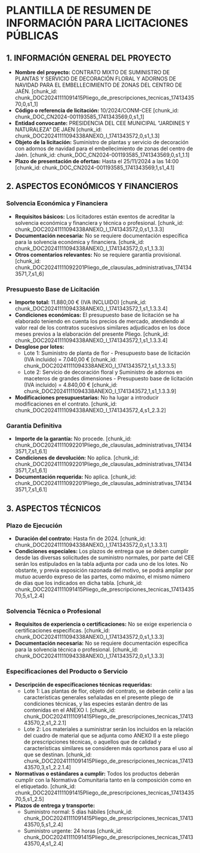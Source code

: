 # PLANTILLA DE RESUMEN DE INFORMACIÓN PARA LICITACIONES PÚBLICAS

## 1. INFORMACIÓN GENERAL DEL PROYECTO
- **Nombre del proyecto:** CONTRATO MIXTO DE SUMINISTRO DE PLANTAS Y SERVICIO DE DECORACIÓN FLORAL Y ADORNOS DE NAVIDAD PARA EL EMBELLECIMIENTO DE ZONAS DEL CENTRO DE JAÉN. [chunk_id: chunk_DOC20241111091415Pliego_de_prescripciones_tecnicas_1741343570,0,s1_1]
- **Código o referencia de licitación:** 10/2024/CONM-CEE [chunk_id: chunk_DOC_CN2024-001193585_1741343569,0,s1_1]
- **Entidad convocante:** PRESIDENCIA DEL CEE MUNICIPAL "JARDINES Y NATURALEZA" DE JAEN [chunk_id: chunk_DOC20241111094338ANEXO_I_1741343572,0,s1_1.3]
- **Objeto de la licitación:** Suministro de plantas y servicio de decoración con adornos de navidad para el embellecimiento de zonas del centro de Jaén. [chunk_id: chunk_DOC_CN2024-001193585_1741343569,0,s1_1.1]
- **Plazo de presentación de ofertas:** Hasta el 25/11/2024 a las 14:00 [chunk_id: chunk_DOC_CN2024-001193585_1741343569,1,s1_4.1]

## 2. ASPECTOS ECONÓMICOS Y FINANCIEROS
### Solvencia Económica y Financiera
- **Requisitos básicos:** Los licitadores están exentos de acreditar la solvencia económica y financiera y técnica o profesional. [chunk_id: chunk_DOC20241111094338ANEXO_I_1741343572,0,s1_1.3.3]
- **Documentación necesaria:** No se requiere documentación específica para la solvencia económica y financiera. [chunk_id: chunk_DOC20241111094338ANEXO_I_1741343572,0,s1_1.3.3]
- **Otros comentarios relevantes:** No se requiere garantía provisional. [chunk_id: chunk_DOC20241111092201Pliego_de_clausulas_administrativas_1741343571,7,s1_6]

### Presupuesto Base de Licitación
- **Importe total:** 11.880,00 € (IVA INCLUIDO) [chunk_id: chunk_DOC20241111094338ANEXO_I_1741343572,1,s1_1.3.3.4]
- **Condiciones económicas:** El presupuesto base de licitación se ha elaborado teniendo en cuenta los precios de mercado, atendiendo al valor real de los contratos sucesivos similares adjudicados en los doce meses previos a la elaboración del presente Pliego. [chunk_id: chunk_DOC20241111094338ANEXO_I_1741343572,1,s1_1.3.3.4]
- **Desglose por lotes:**
  - Lote 1: Suministro de planta de flor - Presupuesto base de licitación (IVA incluido) = 7.040,00 € [chunk_id: chunk_DOC20241111094338ANEXO_I_1741343572,1,s1_1.3.3.5]
  - Lote 2: Servicio de decoración floral y Suministro de adornos en maceteros de grandes dimensiones - Presupuesto base de licitación (IVA incluido) = 4.840,00 € [chunk_id: chunk_DOC20241111094338ANEXO_I_1741343572,1,s1_1.3.3.9]
- **Modificaciones presupuestarias:** No ha lugar a introducir modificaciones en el contrato. [chunk_id: chunk_DOC20241111094338ANEXO_I_1741343572,4,s1_2.3.2]

### Garantía Definitiva
- **Importe de la garantía:** No procede. [chunk_id: chunk_DOC20241111092201Pliego_de_clausulas_administrativas_1741343571,7,s1_6.1]
- **Condiciones de devolución:** No aplica. [chunk_id: chunk_DOC20241111092201Pliego_de_clausulas_administrativas_1741343571,7,s1_6.1]
- **Documentación requerida:** No aplica. [chunk_id: chunk_DOC20241111092201Pliego_de_clausulas_administrativas_1741343571,7,s1_6.1]

## 3. ASPECTOS TÉCNICOS
### Plazo de Ejecución
- **Duración del contrato:** Hasta fin de 2024. [chunk_id: chunk_DOC20241111094338ANEXO_I_1741343572,0,s1_1.3.3.1]
- **Condiciones especiales:** Los plazos de entrega que se deben cumplir desde las diversas solicitudes de suministro normales, por parte del CEE serán los estipulados en la tabla adjunta por cada uno de los lotes. No obstante, y previa exposición razonada del motivo, se podrá ampliar por mutuo acuerdo expreso de las partes, como máximo, el mismo número de días que los indicados en dicha tabla. [chunk_id: chunk_DOC20241111091415Pliego_de_prescripciones_tecnicas_1741343570,5,s1_2.4]

### Solvencia Técnica o Profesional
- **Requisitos de experiencia o certificaciones:** No se exige experiencia o certificaciones específicas. [chunk_id: chunk_DOC20241111094338ANEXO_I_1741343572,0,s1_1.3.3]
- **Documentación necesaria:** No se requiere documentación específica para la solvencia técnica o profesional. [chunk_id: chunk_DOC20241111094338ANEXO_I_1741343572,0,s1_1.3.3]

### Especificaciones del Producto o Servicio
- **Descripción de especificaciones técnicas requeridas:**
  - Lote 1: Las plantas de flor, objeto del contrato, se deberán ceñir a las características generales señaladas en el presente pliego de condiciones técnicas, y las especies estarán dentro de las contenidas en el ANEXO I. [chunk_id: chunk_DOC20241111091415Pliego_de_prescripciones_tecnicas_1741343570,2,s1_2.2.1]
  - Lote 2: Los materiales a suministrar serán los incluidos en la relación del cuadro de material que se adjunta como ANEXO II a este pliego de prescripciones técnicas, o aquellos que de calidad y características similares se consideren más oportunos para el uso al que se destinan. [chunk_id: chunk_DOC20241111091415Pliego_de_prescripciones_tecnicas_1741343570,3,s1_2.2.1.4]
- **Normativas o estándares a cumplir:** Todos los productos deberán cumplir con la Normativa Comunitaria tanto en la composición como en el etiquetado. [chunk_id: chunk_DOC20241111091415Pliego_de_prescripciones_tecnicas_1741343570,5,s1_2.5]
- **Plazos de entrega y transporte:**
  - Suministro normal: 5 días hábiles [chunk_id: chunk_DOC20241111091415Pliego_de_prescripciones_tecnicas_1741343570,5,s1_2.4]
  - Suministro urgente: 24 horas [chunk_id: chunk_DOC20241111091415Pliego_de_prescripciones_tecnicas_1741343570,4,s1_2.4] 
